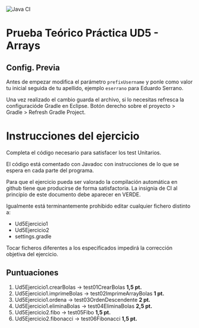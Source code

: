 ![Java CI](../../workflows/Java%20CI/badge.svg)

# Prueba Te&oacute;rico Pr&aacute;ctica UD5 - Arrays

## Config. Previa

Antes de empezar modifica el par&aacute;metro `prefixUsername` y ponle como valor tu inicial seguida de tu apellido, ejemplo `eserrano` para Eduardo Serrano.

Una vez realizado el cambio guarda el archivo, si lo necesitas refresca la configuraci&oacute;de Gradle en Eclipse. 
Bot&oacute;n derecho sobre el proyecto > Gradle > Refresh Gradle Project.

# Instrucciones del ejercicio
Completa el c&oacute;digo necesario para satisfacer los test Unitarios.

El c&oacute;digo est&aacute; comentado con Javadoc con instrucciones de lo
que se espera en cada parte del programa.

Para que el ejercicio pueda ser valorado la compilaci&oacute;n autom&aacute;tica en github tiene que producirse de forma satisfactoria. La insignia de CI al principio de este documento debe aparecer en VERDE.

Igualmente est&aacute; terminantemente prohibido editar cualquier fichero distinto a:
- Ud5Ejercicio1
- Ud5Ejercicio2
- settings.gradle

Tocar ficheros diferentes a los especificados impedir&aacute; la correcci&oacute;n objetiva del ejercicio.

## Puntuaciones
1. Ud5Ejercicio1.crearBolas -> test01CrearBolas **1,5 pt.**
2. Ud5Ejercicio1.imprimeBolas -> test02ImprimeArrayBolas **1 pt.**
3. Ud5Ejercicio1.ordena -> test03OrdenDescendente **2 pt.**
4. Ud5Ejercicio1.eliminaBolas -> test04EliminaBolas **2,5 pt.**
5. Ud5Ejercicio2.fibo -> test05Fibo **1,5 pt.**
6. Ud5Ejercicio2.fibonacci -> test06Fibonacci **1,5 pt.**
